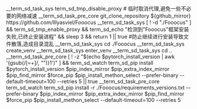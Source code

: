 __term_sd_task_sys term_sd_tmp_disable_proxy # 临时取消代理,避免一些不必要的网络减速
__term_sd_task_pre_core git_clone_repository ${github_mirror} https://github.com/lllyasviel/Fooocus
__term_sd_task_sys [ ! -d "./Fooocus" ] && term_sd_tmp_enable_proxy && term_sd_echo "检测到"Fooocus"框架安装失败,已终止安装进程" && sleep 3 && return 1 || true #防止继续进行安装导致文件散落,造成目录混乱
__term_sd_task_sys cd ./Fooocus
__term_sd_task_sys create_venv
__term_sd_task_sys enter_venv
__term_sd_task_sys cd ..
__term_sd_task_pre_core [ ! -z "$(echo $pytorch_install_version | awk '{gsub(/[=+]/, "")}1')" ] && term_sd_watch term_sd_pip install $pytorch_install_version $pip_index_mirror $pip_extra_index_mirror $pip_find_mirror $force_pip $pip_install_methon_select --prefer-binary --default-timeout=100 --retries 5 || true
__term_sd_task_pre_core term_sd_watch term_sd_pip install -r ./Fooocus/requirements_versions.txt --prefer-binary $pip_index_mirror $pip_extra_index_mirror $pip_find_mirror $force_pip $pip_install_methon_select --default-timeout=100 --retries 5